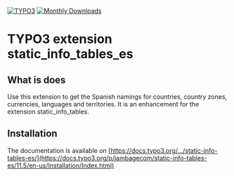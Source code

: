 [![TYPO3](https://img.shields.io/badge/TYPO3-Extension-orange?logo=TYPO3)](https://extensions.typo3.org/extension/static_info_tables_es)
[![Monthly Downloads](https://poser.pugx.org/jambagecom/static-info-tables-es/d/monthly)](https://packagist.org/packages/jambagecom/static-info-tables-es)

# TYPO3 extension static_info_tables_es

## What is does

Use this extension to get the Spanish namings for countries, country zones, currencies, languages and territories.
It is an enhancement for the extension static_info_tables.

## Installation

The documentation is available on [https://docs.typo3.org/.../static-info-tables-es/](https://docs.typo3.org/p/jambagecom/static-info-tables-es/11.5/en-us/Installation/Index.html)
